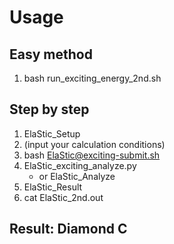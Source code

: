 # Usage

## Easy method
1. bash run_exciting_energy_2nd.sh

## Step by step
1. ElaStic_Setup
2. (input your calculation conditions)
3. bash ElaStic@exciting-submit.sh
4. ElaStic_exciting_analyze.py
   - or ElaStic_Analyze
5. ElaStic_Result
6. cat ElaStic_2nd.out

## Result: Diamond C
```

```
